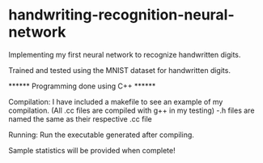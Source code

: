 # handwriting-recognition-neural-network
Implementing my first neural network to recognize handwritten digits.

Trained and tested using the MNIST dataset for handwritten digits.

******  Programming done using C++  ******

Compilation:
  I have included a makefile to see an example of my compilation.
  (All .cc files are compiled with g++ in my testing)
      -.h files are named the same as their respective .cc file

Running:
  Run the executable generated after compiling.
  
  
Sample statistics will be provided when complete!
